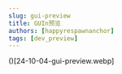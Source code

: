 ```yaml
---
slug: gui-preview
title: GUIn预览
authors: [happyrespawnanchor]
tags: [dev_preview]
---
```

[]()
()[24-10-04-gui-preview.webp]
<!-- truncate -->